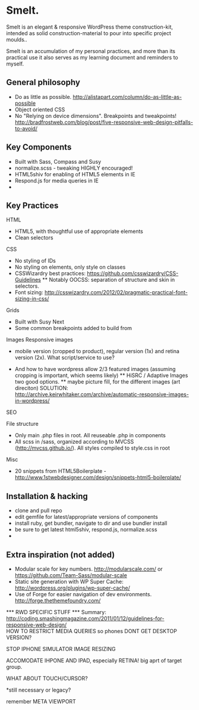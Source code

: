 Smelt.
======

Smelt is an elegant & responsive WordPress theme construction-kit, intended as solid construction-material to pour into specific project moulds..

Smelt is an accumulation of my personal practices, and more than its practical use it also serves as my learning document and reminders to myself.


General philosophy
-------
* Do as little as possible. http://alistapart.com/column/do-as-little-as-possible
* Object oriented CSS
* No "Relying on device dimensions". Breakpoints and tweakpoints! http://bradfrostweb.com/blog/post/five-responsive-web-design-pitfalls-to-avoid/


Key Components
-------
* Built with Sass, Compass and Susy
* normalize.scss - tweaking HIGHLY encouraged!
* HTML5shiv for enabling of HTML5 elements in IE
* Respond.js for media queries in IE
* 

Key Practices
-------
HTML
* HTML5, with thoughtful use of appropriate elements
* Clean selectors

CSS
* No styling of IDs
* No styling on elements, only style on classes
* CSSWizardry best practices: https://github.com/csswizardry/CSS-Guidelines
** Notably OOCSS: separation of structure and skin in selectors.
* Font sizing: http://csswizardry.com/2012/02/pragmatic-practical-font-sizing-in-css/

Grids
* Built with Susy Next
* Some common breakpoints added to build from

Images
Responsive images
- mobile version (cropped to product), regular version (1x) and retina version (2x). What script/service to use?
* And how to have wordpress allow 2/3 featured images (assuming cropping is important, which seems likely)
** HiSRC / Adaptive Images two good options.
** maybe picture fill, for the different images (art direciton)
SOLUTION: http://archive.keirwhitaker.com/archive/automatic-responsive-images-in-wordpress/  


SEO



File structure
* Only main .php files in root. All reuseable .php in components
* All scss in /sass, organized according to MVCSS (http://mvcss.github.io/). All styles compiled to style.css in root

Misc
* 20 snippets from HTML5Boilerplate - http://www.1stwebdesigner.com/design/snippets-html5-boilerplate/


Installation & hacking
-------
* clone and pull repo
* edit gemfile for latest/appropriate versions of components
* install ruby, get bundler, navigate to dir and use bundler install
* be sure to get latest html5shiv, respond.js, normalize.scss
*



Extra inspiration (not added)
-------
* Modular scale for key numbers. http://modularscale.com/ or https://github.com/Team-Sass/modular-scale
* Static site generation with WP Super Cache: http://wordpress.org/plugins/wp-super-cache/
* Use of Forge for easier navigation of dev environments. http://forge.thethemefoundry.com/





*** RWD SPECIFIC STUFF ***
Summary: http://coding.smashingmagazine.com/2011/01/12/guidelines-for-responsive-web-design/  
HOW TO RESTRICT MEDIA QUERIES so phones DONT GET DESKTOP VERSION?



STOP IPHONE SIMULATOR IMAGE RESIZING 


ACCOMODATE IHPONE AND IPAD, especially RETINA! big aprt of target group.


WHAT ABOUT TOUCH/CURSOR?

*still necessary or legacy?


remember META VIEWPORT

